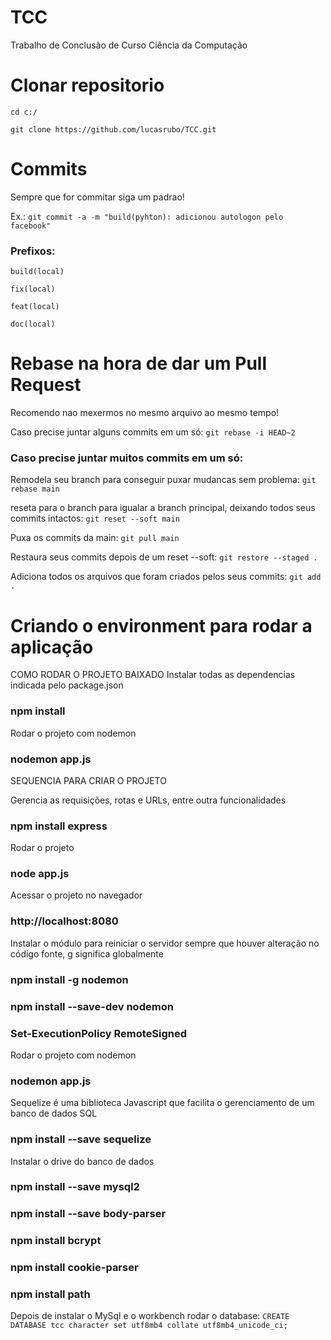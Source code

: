# TCC
Trabalho de Conclusão de Curso Ciência da Computação

# Clonar repositorio 
`cd c:/`

`git clone https://github.com/lucasrubo/TCC.git`

# Commits
Sempre que for commitar siga um padrao!

Ex.: `git commit -a -m "build(pyhton): adicionou autologon pelo facebook"`

### Prefixos:

`build(local)`

`fix(local)`

`feat(local)`

`doc(local)`

# Rebase na hora de dar um Pull Request
Recomendo nao mexermos no mesmo arquivo ao mesmo tempo!

Caso precise juntar alguns commits em um só:
`git rebase -i HEAD~2`

### Caso precise juntar muitos commits em um só:

Remodela seu branch para conseguir puxar mudancas sem problema:
`git rebase main`

reseta para o branch para igualar a branch principal, deixando todos seus commits intactos:
`git reset --soft main`

Puxa os commits da main:
`git pull main`

Restaura seus commits depois de um reset --soft:
`git restore --staged .`

Adiciona todos os arquivos que foram criados pelos seus commits:
`git add .`


# Criando o environment para rodar a aplicação

COMO RODAR O PROJETO BAIXADO
Instalar todas as dependencias indicada pelo package.json
### npm install

Rodar o projeto com nodemon
### nodemon app.js



SEQUENCIA PARA CRIAR O PROJETO

Gerencia as requisições, rotas e URLs, entre outra funcionalidades
### npm install express

Rodar o projeto 
### node app.js

Acessar o projeto no navegador
### http://localhost:8080

Instalar o módulo para reiniciar o servidor sempre que houver alteração no código fonte, g significa globalmente
### npm install -g nodemon
### npm install --save-dev nodemon
### Set-ExecutionPolicy RemoteSigned

Rodar o projeto com nodemon
### nodemon app.js

Sequelize é uma biblioteca Javascript que facilita o gerenciamento de um banco de dados SQL
### npm install --save sequelize

Instalar o drive do banco de dados
### npm install --save mysql2

### npm install --save body-parser

### npm install bcrypt

### npm install cookie-parser

### npm install path

Depois de instalar o MySql e o workbench rodar o database:
`CREATE DATABASE tcc character set utf8mb4 collate utf8mb4_unicode_ci;`
